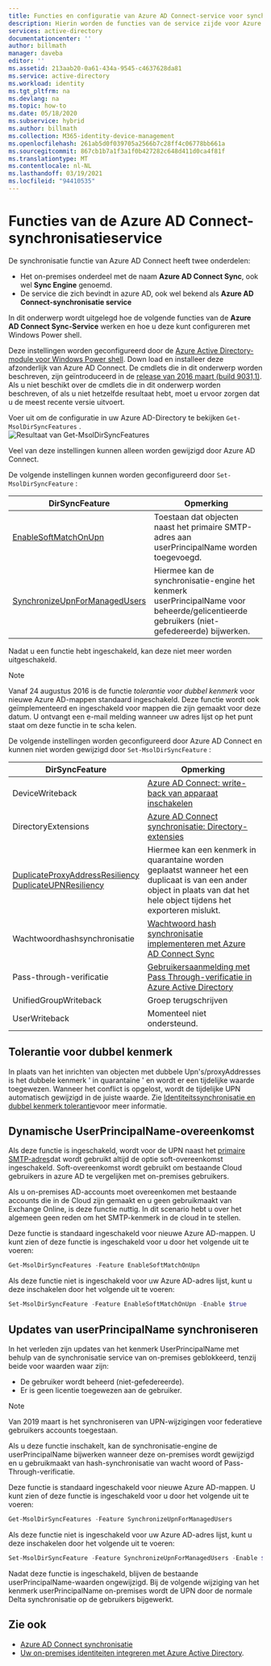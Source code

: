 ```yaml
---
title: Functies en configuratie van Azure AD Connect-service voor synchronisatie | Microsoft Docs
description: Hierin worden de functies van de service zijde voor Azure AD Connect synchronisatie service beschreven.
services: active-directory
documentationcenter: ''
author: billmath
manager: daveba
editor: ''
ms.assetid: 213aab20-0a61-434a-9545-c4637628da81
ms.service: active-directory
ms.workload: identity
ms.tgt_pltfrm: na
ms.devlang: na
ms.topic: how-to
ms.date: 05/18/2020
ms.subservice: hybrid
ms.author: billmath
ms.collection: M365-identity-device-management
ms.openlocfilehash: 261ab5d0f039705a2566b7c28ff4c06778bb661a
ms.sourcegitcommit: 867cb1b7a1f3a1f0b427282c648d411d0ca4f81f
ms.translationtype: MT
ms.contentlocale: nl-NL
ms.lasthandoff: 03/19/2021
ms.locfileid: "94410535"
---
```

# <a name="azure-ad-connect-sync-service-features"></a>Functies van de Azure AD Connect-synchronisatieservice

De synchronisatie functie van Azure AD Connect heeft twee onderdelen:

* Het on-premises onderdeel met de naam **Azure AD Connect Sync**, ook wel **Sync Engine** genoemd.
* De service die zich bevindt in azure AD, ook wel bekend als **Azure AD Connect-synchronisatie service**

In dit onderwerp wordt uitgelegd hoe de volgende functies van de **Azure AD Connect Sync-Service** werken en hoe u deze kunt configureren met Windows Power shell.

Deze instellingen worden geconfigureerd door de [Azure Active Directory-module voor Windows Power shell](/previous-versions/azure/jj151815(v=azure.100)). Down load en installeer deze afzonderlijk van Azure AD Connect. De cmdlets die in dit onderwerp worden beschreven, zijn geïntroduceerd in de [release van 2016 maart (build 9031,1)](https://social.technet.microsoft.com/wiki/contents/articles/28552.microsoft-azure-active-directory-powershell-module-version-release-history.aspx#Version_9031_1). Als u niet beschikt over de cmdlets die in dit onderwerp worden beschreven, of als u niet hetzelfde resultaat hebt, moet u ervoor zorgen dat u de meest recente versie uitvoert.

Voer uit om de configuratie in uw Azure AD-Directory te bekijken `Get-MsolDirSyncFeatures` .  
![Resultaat van Get-MsolDirSyncFeatures](./media/how-to-connect-syncservice-features/getmsoldirsyncfeatures.png)

Veel van deze instellingen kunnen alleen worden gewijzigd door Azure AD Connect.

De volgende instellingen kunnen worden geconfigureerd door `Set-MsolDirSyncFeature` :

| DirSyncFeature | Opmerking |
| --- | --- |
| [EnableSoftMatchOnUpn](#userprincipalname-soft-match) |Toestaan dat objecten naast het primaire SMTP-adres aan userPrincipalName worden toegevoegd. |
| [SynchronizeUpnForManagedUsers](#synchronize-userprincipalname-updates) |Hiermee kan de synchronisatie-engine het kenmerk userPrincipalName voor beheerde/gelicentieerde gebruikers (niet-gefedereerde) bijwerken. |

Nadat u een functie hebt ingeschakeld, kan deze niet meer worden uitgeschakeld.

> [!NOTE]
> Vanaf 24 augustus 2016 is de functie *tolerantie voor dubbel kenmerk* voor nieuwe Azure AD-mappen standaard ingeschakeld. Deze functie wordt ook geïmplementeerd en ingeschakeld voor mappen die zijn gemaakt voor deze datum. U ontvangt een e-mail melding wanneer uw adres lijst op het punt staat om deze functie in te scha kelen.
> 
> 

De volgende instellingen worden geconfigureerd door Azure AD Connect en kunnen niet worden gewijzigd door `Set-MsolDirSyncFeature` :

| DirSyncFeature | Opmerking |
| --- | --- |
| DeviceWriteback |[Azure AD Connect: write-back van apparaat inschakelen](how-to-connect-device-writeback.md) |
| DirectoryExtensions |[Azure AD Connect synchronisatie: Directory-extensies](how-to-connect-sync-feature-directory-extensions.md) |
| [DuplicateProxyAddressResiliency <br/> DuplicateUPNResiliency](#duplicate-attribute-resiliency) |Hiermee kan een kenmerk in quarantaine worden geplaatst wanneer het een duplicaat is van een ander object in plaats van dat het hele object tijdens het exporteren mislukt. |
| Wachtwoordhashsynchronisatie |[Wachtwoord hash synchronisatie implementeren met Azure AD Connect Sync](how-to-connect-password-hash-synchronization.md) |
|Pass-through-verificatie|[Gebruikersaanmelding met Pass Through-verificatie in Azure Active Directory](how-to-connect-pta.md)|
| UnifiedGroupWriteback |Groep terugschrijven|
| UserWriteback |Momenteel niet ondersteund. |

## <a name="duplicate-attribute-resiliency"></a>Tolerantie voor dubbel kenmerk

In plaats van het inrichten van objecten met dubbele Upn's/proxyAddresses is het dubbele kenmerk ' in quarantaine ' en wordt er een tijdelijke waarde toegewezen. Wanneer het conflict is opgelost, wordt de tijdelijke UPN automatisch gewijzigd in de juiste waarde. Zie [Identiteitssynchronisatie en dubbel kenmerk tolerantie](how-to-connect-syncservice-duplicate-attribute-resiliency.md)voor meer informatie.

## <a name="userprincipalname-soft-match"></a>Dynamische UserPrincipalName-overeenkomst

Als deze functie is ingeschakeld, wordt voor de UPN naast het [primaire SMTP-adres](https://support.microsoft.com/kb/2641663)dat wordt gebruikt altijd de optie soft-overeenkomst ingeschakeld. Soft-overeenkomst wordt gebruikt om bestaande Cloud gebruikers in azure AD te vergelijken met on-premises gebruikers.

Als u on-premises AD-accounts moet overeenkomen met bestaande accounts die in de Cloud zijn gemaakt en u geen gebruikmaakt van Exchange Online, is deze functie nuttig. In dit scenario hebt u over het algemeen geen reden om het SMTP-kenmerk in de cloud in te stellen.

Deze functie is standaard ingeschakeld voor nieuwe Azure AD-mappen. U kunt zien of deze functie is ingeschakeld voor u door het volgende uit te voeren:  

```powershell
Get-MsolDirSyncFeatures -Feature EnableSoftMatchOnUpn
```

Als deze functie niet is ingeschakeld voor uw Azure AD-adres lijst, kunt u deze inschakelen door het volgende uit te voeren:  

```powershell
Set-MsolDirSyncFeature -Feature EnableSoftMatchOnUpn -Enable $true
```

## <a name="synchronize-userprincipalname-updates"></a>Updates van userPrincipalName synchroniseren

In het verleden zijn updates van het kenmerk UserPrincipalName met behulp van de synchronisatie service van on-premises geblokkeerd, tenzij beide voor waarden waar zijn:

* De gebruiker wordt beheerd (niet-gefedereerde).
* Er is geen licentie toegewezen aan de gebruiker.

> [!NOTE]
> Van 2019 maart is het synchroniseren van UPN-wijzigingen voor federatieve gebruikers accounts toegestaan.
> 

Als u deze functie inschakelt, kan de synchronisatie-engine de userPrincipalName bijwerken wanneer deze on-premises wordt gewijzigd en u gebruikmaakt van hash-synchronisatie van wacht woord of Pass-Through-verificatie.

Deze functie is standaard ingeschakeld voor nieuwe Azure AD-mappen. U kunt zien of deze functie is ingeschakeld voor u door het volgende uit te voeren:  

```powershell
Get-MsolDirSyncFeatures -Feature SynchronizeUpnForManagedUsers
```

Als deze functie niet is ingeschakeld voor uw Azure AD-adres lijst, kunt u deze inschakelen door het volgende uit te voeren:  

```powershell
Set-MsolDirSyncFeature -Feature SynchronizeUpnForManagedUsers -Enable $true
```

Nadat deze functie is ingeschakeld, blijven de bestaande userPrincipalName-waarden ongewijzigd. Bij de volgende wijziging van het kenmerk userPrincipalName on-premises wordt de UPN door de normale Delta synchronisatie op de gebruikers bijgewerkt.  

## <a name="see-also"></a>Zie ook

* [Azure AD Connect synchronisatie](how-to-connect-sync-whatis.md)
* [Uw on-premises identiteiten integreren met Azure Active Directory](whatis-hybrid-identity.md).